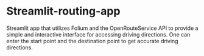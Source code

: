# Streamlit-routing-app

Streamlit app that utilizes Folium and the OpenRouteService API to provide a simple and interactive interface for accessing driving directions.
One can enter the start point and the destination point to get accurate driving directions.
